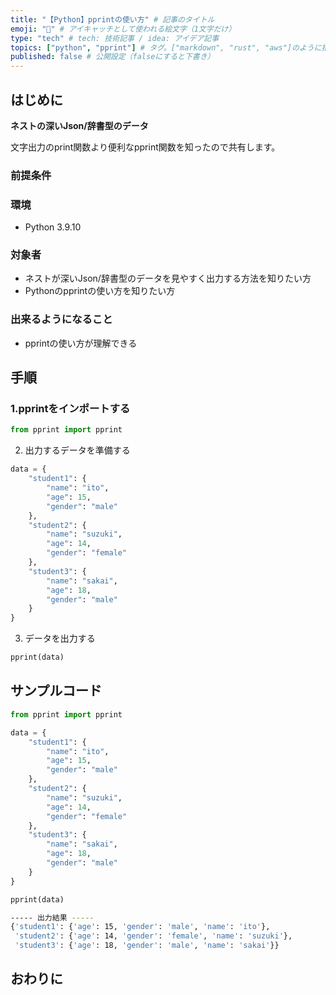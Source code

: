```yaml
---
title: "【Python】pprintの使い方" # 記事のタイトル
emoji: "🐍" # アイキャッチとして使われる絵文字（1文字だけ）
type: "tech" # tech: 技術記事 / idea: アイデア記事
topics: ["python", "pprint"] # タグ。["markdown", "rust", "aws"]のように指定する
published: false # 公開設定（falseにすると下書き）
---
```

## はじめに
**ネストの深いJson/辞書型のデータ**

文字出力のprint関数より便利なpprint関数を知ったので共有します。

### 前提条件

### 環境
- Python 3.9.10

### 対象者
- ネストが深いJson/辞書型のデータを見やすく出力する方法を知りたい方
- Pythonのpprintの使い方を知りたい方

### 出来るようになること
- pprintの使い方が理解できる


## 手順
### 1.pprintをインポートする
```python
from pprint import pprint
```
2. 出力するデータを準備する
```python
data = {
    "student1": {
        "name": "ito",
        "age": 15,
        "gender": "male"
    },
    "student2": {
        "name": "suzuki",
        "age": 14,
        "gender": "female"
    },
    "student3": {
        "name": "sakai",
        "age": 18,
        "gender": "male"
    }
}
```
3. データを出力する
```python
pprint(data)
```

## サンプルコード
```python
from pprint import pprint

data = {
    "student1": {
        "name": "ito",
        "age": 15,
        "gender": "male"
    },
    "student2": {
        "name": "suzuki",
        "age": 14,
        "gender": "female"
    },
    "student3": {
        "name": "sakai",
        "age": 18,
        "gender": "male"
    }
}

pprint(data)
```

```bash
----- 出力結果 -----
{'student1': {'age': 15, 'gender': 'male', 'name': 'ito'},
 'student2': {'age': 14, 'gender': 'female', 'name': 'suzuki'},
 'student3': {'age': 18, 'gender': 'male', 'name': 'sakai'}}
```
## おわりに